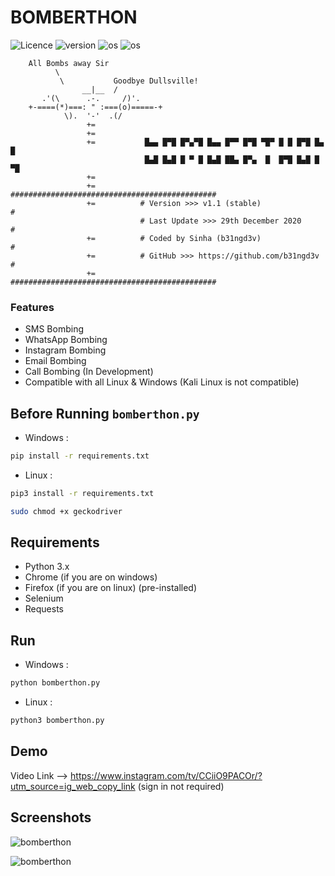# BOMBERTHON

![Licence](https://img.shields.io/github/license/el-pr0f3ss0r/bomberthon)
![version](https://img.shields.io/static/v1?label=version&message=v1.1-stable&color=brightgreen)
![os](https://img.shields.io/static/v1?label=os%20support&message=linux&color=blue)
![os](https://img.shields.io/static/v1?label=os%20support&message=windows&color=blue)


```
    All Bombs away Sir
          \
           \           Goodbye Dullsville!
                __|__  /
       .'(\      .-.     /)'.
    +-====(*)===: " :===(o)=====-+
            \).  '-'  .(/                            
                 +=
                 +=
                 +=           █▄▄ █▀█ █▀▄▀█ █▄▄ █▀▀ █▀█ ▀█▀ █ █ █▀█ █▄ █
                              █▄█ █▄█ █ ▀ █ █▄█ ██▄ █▀▄  █  █▀█ █▄█ █ ▀█
                 += 
                 +=          ##############################################
                 +=          # Version >>> v1.1 (stable)                  #
                             # Last Update >>> 29th December 2020         #
                 +=          # Coded by Sinha (b31ngd3v)                  #
                 +=          # GitHub >>> https://github.com/b31ngd3v     #
                 +=          ##############################################
```

### Features

- SMS Bombing
- WhatsApp Bombing
- Instagram Bombing
- Email Bombing
- Call Bombing (In Development)
- Compatible with all Linux & Windows (Kali Linux is not compatible)

## Before Running `bomberthon.py`


* Windows :

```bash
pip install -r requirements.txt

```
* Linux :

```bash
pip3 install -r requirements.txt
```
```bash
sudo chmod +x geckodriver
```

## Requirements

*  Python 3.x
* Chrome (if you are on windows)
* Firefox (if you are on linux) (pre-installed)
* Selenium
* Requests


## Run

* Windows :

```bash
python bomberthon.py
```
* Linux :

```bash
python3 bomberthon.py
```

## Demo

Video Link --> https://www.instagram.com/tv/CCiiO9PACOr/?utm_source=ig_web_copy_link (sign in not required)


## Screenshots

<a><img src="https://github.com/el-pr0f3ss0r/bomberthon/blob/master/screenshots/image.png?raw=true" alt="bomberthon"/></a>

<a><img src="https://github.com/el-pr0f3ss0r/bomberthon/blob/master/screenshots/Screenshot%20at%202020-12-29%2013-38-45.png?raw=true" alt="bomberthon"/></a>
